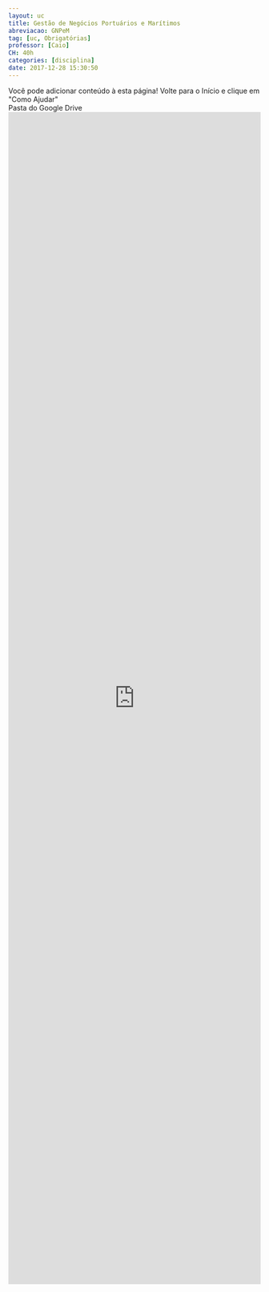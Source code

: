 ```yaml
---
layout: uc
title: Gestão de Negócios Portuários e Marítimos
abreviacao: GNPeM
tag: [uc, Obrigatórias]
professor: [Caio]
CH: 40h
categories: [disciplina]
date: 2017-12-28 15:30:50
---
```


<div><i id="icon" class="fas fa-pen"></i> Você pode adicionar conteúdo à esta página! Volte para o Início e clique em "Como Ajudar"</div>

<div><i id="icon" class="fab fa-google-drive"></i> Pasta do Google Drive</div>

<div>
    <iframe src="https://drive.google.com/embeddedfolderview?id=1i3iMEVoxQhxWN0Zro48jwz3NCVQ8MSf7#list" style="width:100%; height:60%; border:0;"></iframe>
</div>

</body>